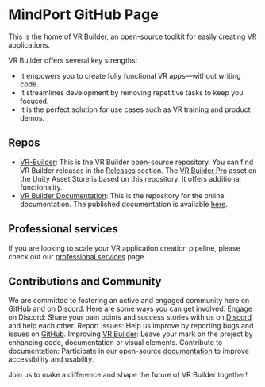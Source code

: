 # MindPort GitHub Page
This is the home of VR Builder, an open-source toolkit for easily creating VR applications.

VR Builder offers several key strengths:
- It empowers you to create fully functional VR apps—without writing code.
- It streamlines development by removing repetitive tasks to keep you focused.
- It is the perfect solution for use cases such as VR training and product demos.
  
## Repos
- [VR-Builder](https://github.com/MindPort-GmbH/VR-Builder): This is the VR Builder open-source repository. You can find VR Builder releases in the [Releases](https://github.com/MindPort-GmbH/VR-Builder/releases) section. The [VR Builder Pro](https://u3d.as/3pUD) asset on the Unity Asset Store is based on this repository. It offers additional functionality.
- [VR Builder Documentation](https://github.com/MindPort-GmbH/VR-Builder-Documentation): This is the repository for the online documentation. The published documentation is available [here](documentation.mindport.co).

## Professional services
If you are looking to scale your VR application creation pipeline, please check out our [professional services](https://www.mindport.co/vr-builder/pricing) page.

## Contributions and Community
We are committed to fostering an active and engaged community here on GitHub and on Discord. Here are some ways you can get involved:
Engage on Discord: Share your pain points and success stories with us on [Discord](https://discord.gg/H7JXTTT9) and help each other.
Report issues: Help us improve by reporting bugs and issues on [GitHub](https://github.com/MindPort-GmbH/VR-Builder/issues).
Improving [VR Builder](https://github.com/MindPort-GmbH/VR-Builder): Leave your mark on the project by enhancing code, documentation or visual elements.
Contribute to documentation: Participate in our open-source [documentation](https://github.com/MindPort-GmbH/VR-Builder-Documentation) to improve accessibility and usability.

Join us to make a difference and shape the future of VR Builder together!
